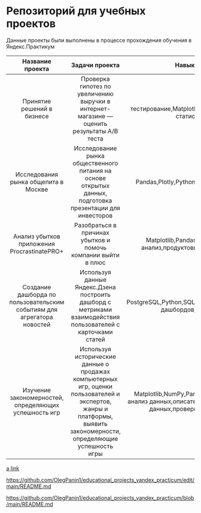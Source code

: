 # Репозиторий для учебных проектов

Данные проекты были выполнены в процессе прохождения обучения в Яндекс.Практикум

| Название проекта | Задачи проекта | Навыки и инструменты |
| :--------------------: | :---------------------: |:---------------------------:|
| Принятие решений в бизнесе | Проверка гипотез по увеличению выручки в интернет-магазине — оценить результаты A/B теста | A/B-тестирование,Matplotlib,Pandas,Python,SciPy,проверка статистических гипотез|
| Исследования рынка общепита в Москве | Исследование рынка общественного питания на основе открытых данных, подготовка презентации для инвесторов | Pandas,Plotly,Python,Seaborn,визуализация данных |
| Анализ убытков приложения ProcrastinatePRO+ | Разобраться в причинах убытков и помочь компании выйти в плюс | Matplotlib,Pandas,Python,Seaborn,когортный анализ,продуктовые метрики,юнит-экономика |
| Создание дашборда по пользовательским событиям для агрегатора новостей | Используя данные Яндекс.Дзена построить дашборд с метриками взаимодействия пользователей с карточками статей | PostgreSQL,Python,SQLAlchemy,Tableau,dash,построение дашбордов,продуктовые метрики |
| Изучение закономерностей, определяющих успешность игр | Используя исторические данные о продажах компьютерных игр, оценки пользователей и экспертов, жанры и платформы, выявить закономерности, определяющие успешность игры | Matplotlib,NumPy,Pandas,Python,исследовательский анализ данных,описательная статистика,предобработка данных,проверка статистических гипотез |



[a link](https://github.com/OlegPanin1/educational_projects_yandex_practicum/blob/main/README.md)

https://github.com/OlegPanin1/educational_projects_yandex_practicum/edit/main/README.md

https://github.com/OlegPanin1/educational_projects_yandex_practicum/blob/main/README.md
